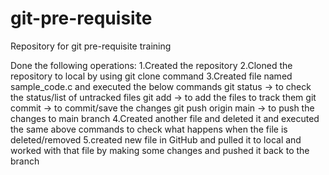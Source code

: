 # git-pre-requisite
Repository for git pre-requisite training

Done the following operations:
    1.Created the repository
    2.Cloned the repository to local by using git clone command
    3.Created file named sample_code.c and executed the below commands
        git status -> to check the status/list of untracked files
        git add -> to add the files to track them
        git commit -> to commit/save the changes
        git push origin main -> to push the changes to main branch
    4.Created another file and deleted it  and executed the same above commands to check what happens when the file is deleted/removed
    5.created new file in GitHub and pulled it to local and worked with that file by making some changes and pushed it back to the branch
    